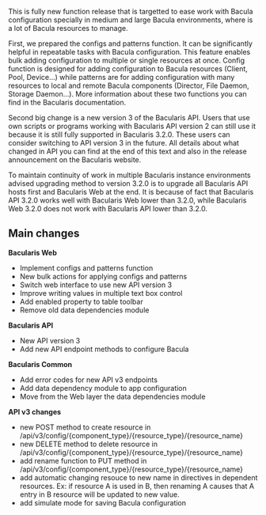 
This is fully new function release that is targetted to ease work with Bacula configuration specially in medium and large Bacula environments, where is a lot of Bacula resources to manage.

First, we prepared the configs and patterns function. It can be significantly helpful in repeatable tasks with Bacula configuration. This feature enables bulk adding configuration to multiple or single resources at once. Config function is designed for adding configuration to Bacula resources (Client, Pool, Device...) while patterns are for adding configuration with many resources to local and remote Bacula components (Director, File Daemon, Storage Daemon...). More information about these two functions you can find in the Bacularis documentation.

Second big change is a new version 3 of the Bacularis API. Users that use own scripts or programs working with Bacularis API version 2 can still use it because it is still fully supported in Bacularis 3.2.0. These users can consider switching to API version 3 in the future. All details about what changed in API you can find at the end of this text and also in the release announcement on the Bacularis website.

To maintain continuity of work in multiple Bacularis instance environments advised upgrading method to version 3.2.0 is to upgrade all Bacularis API hosts first and Bacularis Web at the end. It is because of fact that Bacularis API 3.2.0 works well with Bacularis Web lower than 3.2.0, while Bacularis Web 3.2.0 does not work with Bacularis API lower than 3.2.0.

## Main changes

**Bacularis Web**
 - Implement configs and patterns function
 - New bulk actions for applying configs and patterns
 - Switch web interface to use new API version 3
 - Improve writing values in multiple text box control
 - Add enabled property to table toolbar
 - Remove old data dependencies module

**Bacularis API**
 - New API version 3
 - Add new API endpoint methods to configure Bacula

**Bacularis Common**
 - Add error codes for new API v3 endpoints
 - Add data dependency module to app configuration
 - Move from the Web layer the data dependencies module

**API v3 changes**
 - new POST method to create resource in /api/v3/config/{component_type}/{resource_type}/{resource_name}
 - new DELETE method to delete resource in /api/v3/config/{component_type}/{resource_type}/{resource_name}
 - add rename function to PUT method in /api/v3/config/{component_type}/{resource_type}/{resource_name}
 - add automatic changing resouce to new name in directives in dependent resources. Ex: if resource A is used in B, then renaming A causes that A entry in B resource will be updated to new value.
 - add simulate mode for saving Bacula configuration

